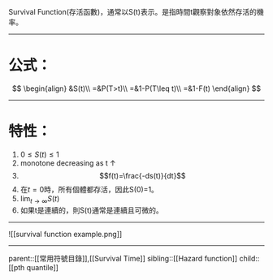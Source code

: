 Survival Function(存活函數)，通常以S(t)表示。是指時間t觀察對象依然存活的機率。
- - -
# 公式：
$$
\begin{align}
&S(t)\\
=&P(T>t)\\
=&1-P(T\leq t)\\
=&1-F(t)
\end{align}
$$
- - -
# 特性：
1. $0\leq S(t)\leq 1$
2. monotone decreasing as t $\uparrow$
3. $$f(t)=\frac{-ds(t)}{dt}$$
4. 在$t=0$時，所有個體都存活，因此S(0)=1。
5. $\lim_{t\rightarrow \infty}S(t)$
6. 如果t是連續的，則S(t)通常是連續且可微的。
- - -
![[survival function example.png]]
- - -
parent::[[常用符號目錄]],[[Survival Time]]
sibling::[[Hazard function]]
child::[[pth quantile]]